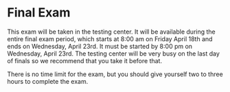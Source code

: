 # Final Exam
  
This exam will be taken in the testing center. It will be available during the entire final exam period, which starts at 8:00 am on Friday April 18th and ends on Wednesday, April 23rd. It must be started by 8:00 pm on Wednesday, April 23rd. The testing center will be very busy on the last day of finals so we recommend that you take it before that.

There is no time limit for the exam, but you should give yourself two to three hours to complete the exam.
